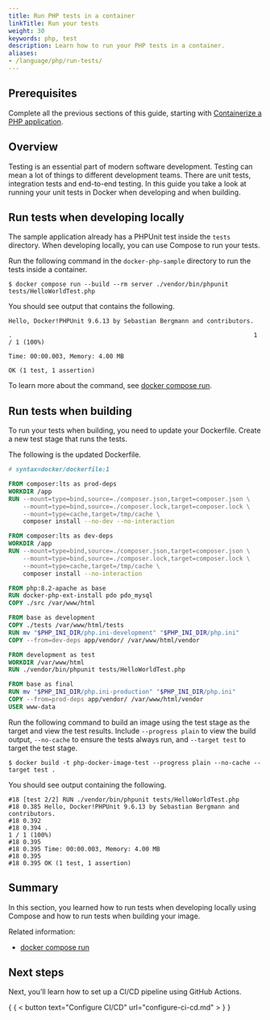 ```yaml
---
title: Run PHP tests in a container
linkTitle: Run your tests
weight: 30
keywords: php, test
description: Learn how to run your PHP tests in a container.
aliases:
- /language/php/run-tests/
---
```


## Prerequisites

Complete all the previous sections of this guide, starting with [Containerize a PHP application](containerize.md).

## Overview

Testing is an essential part of modern software development. Testing can mean a
lot of things to different development teams. There are unit tests, integration
tests and end-to-end testing. In this guide you take a look at running your unit
tests in Docker when developing and when building.

## Run tests when developing locally

The sample application already has a PHPUnit test inside the `tests` directory. When developing locally, you can use Compose to run your tests.

Run the following command in the `docker-php-sample` directory to run the tests inside a container.

```console
$ docker compose run --build --rm server ./vendor/bin/phpunit tests/HelloWorldTest.php
```

You should see output that contains the following.

```console
Hello, Docker!PHPUnit 9.6.13 by Sebastian Bergmann and contributors.

.                                                                   1 / 1 (100%)

Time: 00:00.003, Memory: 4.00 MB

OK (1 test, 1 assertion)
```

To learn more about the command, see [docker compose run](../../../reference/cli/docker/compose/run.md).

## Run tests when building

To run your tests when building, you need to update your Dockerfile. Create a new test stage that runs the tests.

The following is the updated Dockerfile.

```dockerfile {hl_lines="26-28"}
# syntax=docker/dockerfile:1

FROM composer:lts as prod-deps
WORKDIR /app
RUN --mount=type=bind,source=./composer.json,target=composer.json \
    --mount=type=bind,source=./composer.lock,target=composer.lock \
    --mount=type=cache,target=/tmp/cache \
    composer install --no-dev --no-interaction

FROM composer:lts as dev-deps
WORKDIR /app
RUN --mount=type=bind,source=./composer.json,target=composer.json \
    --mount=type=bind,source=./composer.lock,target=composer.lock \
    --mount=type=cache,target=/tmp/cache \
    composer install --no-interaction

FROM php:8.2-apache as base
RUN docker-php-ext-install pdo pdo_mysql
COPY ./src /var/www/html

FROM base as development
COPY ./tests /var/www/html/tests
RUN mv "$PHP_INI_DIR/php.ini-development" "$PHP_INI_DIR/php.ini"
COPY --from=dev-deps app/vendor/ /var/www/html/vendor

FROM development as test
WORKDIR /var/www/html
RUN ./vendor/bin/phpunit tests/HelloWorldTest.php

FROM base as final
RUN mv "$PHP_INI_DIR/php.ini-production" "$PHP_INI_DIR/php.ini"
COPY --from=prod-deps app/vendor/ /var/www/html/vendor
USER www-data
```

Run the following command to build an image using the test stage as the target and view the test results. Include `--progress plain` to view the build output, `--no-cache` to ensure the tests always run, and `--target test` to target the test stage.

```console
$ docker build -t php-docker-image-test --progress plain --no-cache --target test .
```

You should see output containing the following.

```console
#18 [test 2/2] RUN ./vendor/bin/phpunit tests/HelloWorldTest.php
#18 0.385 Hello, Docker!PHPUnit 9.6.13 by Sebastian Bergmann and contributors.
#18 0.392
#18 0.394 .                                                                   1 / 1 (100%)
#18 0.395
#18 0.395 Time: 00:00.003, Memory: 4.00 MB
#18 0.395
#18 0.395 OK (1 test, 1 assertion)
```

## Summary

In this section, you learned how to run tests when developing locally using Compose and how to run tests when building your image.

Related information:
 - [docker compose run](../../../reference/cli/docker/compose/run.md)

## Next steps

Next, you’ll learn how to set up a CI/CD pipeline using GitHub Actions.

{ { < button text="Configure CI/CD" url="configure-ci-cd.md" > } }
